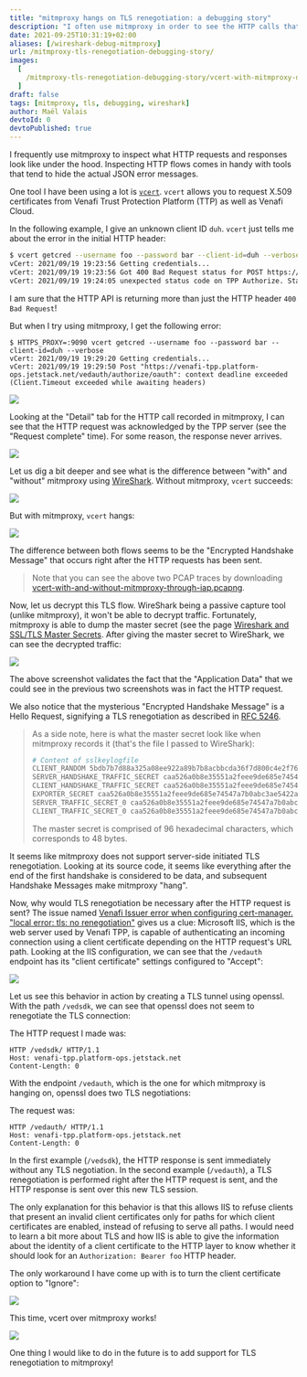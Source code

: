 ```yaml
---
title: "mitmproxy hangs on TLS renegotiation: a debugging story"
description: "I often use mitmproxy in order to see the HTTP calls that programs are making under the hood. vcert, a tool used for operating Venafi TPP and Venafi Cloud, did not seem to be working with mitmproxy. This post presents the steps I took to discover that the issue comes from an unsupported feature of mitmproxy: TLS renegotiation."
date: 2021-09-25T10:31:19+02:00
aliases: [/wireshark-debug-mitmproxy]
url: /mitmproxy-tls-renegotiation-debugging-story/
images:
  [
    /mitmproxy-tls-renegotiation-debugging-story/vcert-with-mitmproxy-decrypted.png,
  ]
draft: false
tags: [mitmproxy, tls, debugging, wireshark]
author: Maël Valais
devtoId: 0
devtoPublished: true
---
```


I frequently use mitmproxy to inspect what HTTP requests and responses look like under the hood. Inspecting HTTP flows comes in handy with tools that tend to hide the actual JSON error messages.

One tool I have been using a lot is [`vcert`](https://github.com/Venafi/vcert). `vcert` allows you to request X.509 certificates from Venafi Trust Protection Platform (TTP) as well as Venafi Cloud.

In the following example, I give an unknown client ID `duh`. `vcert` just tells me about the error in the initial HTTP header:

```sh
$ vcert getcred --username foo --password bar --client-id=duh --verbose
vCert: 2021/09/19 19:23:56 Getting credentials...
vCert: 2021/09/19 19:23:56 Got 400 Bad Request status for POST https://venafi-tpp.platform-ops.jetstack.net/vedauth/authorize/oauth
vCert: 2021/09/19 19:24:05 unexpected status code on TPP Authorize. Status: 400 Bad Request
```

I am sure that the HTTP API is returning more than just the HTTP header `400 Bad Request`!

But when I try using mitmproxy, I get the following error:

```
$ HTTPS_PROXY=:9090 vcert getcred --username foo --password bar --client-id=duh --verbose
vCert: 2021/09/19 19:29:20 Getting credentials...
vCert: 2021/09/19 19:29:50 Post "https://venafi-tpp.platform-ops.jetstack.net/vedauth/authorize/oauth": context deadline exceeded (Client.Timeout exceeded while awaiting headers)
```

![](vcert-hanging.png)

Looking at the "Detail" tab for the HTTP call recorded in mitmproxy, I can see that the HTTP request was acknowledged by the TPP server (see the "Request complete" time). For some reason, the response never arrives.

![](mitmproxy-request-received.png)

Let us dig a bit deeper and see what is the difference between "with" and "without" mitmproxy using [WireShark](https://www.wireshark.org/). Without mitmproxy, `vcert` succeeds:

![](vcert-without-mitmproxy-encrypted.png)

But with mitmproxy, `vcert` hangs:

![](vcert-with-mitmproxy-encrypted.png)

The difference between both flows seems to be the "Encrypted Handshake Message" that occurs right after the HTTP requests has been sent.

> Note that you can see the above two PCAP traces by downloading [vcert-with-and-without-mitmproxy-through-iap.pcapng](vcert-with-and-without-mitmproxy-through-iap.pcapng).

Now, let us decrypt this TLS flow. WireShark being a passive capture tool (unlike mitmproxy), it won't be able to decrypt traffic. Fortunately, mitmproxy is able to dump the master secret (see the page [Wireshark and SSL/TLS Master Secrets](https://docs.mitmproxy.org/stable/howto-wireshark-tls/). After giving the master secret to WireShark, we can see the decrypted traffic:

![](vcert-with-mitmproxy-decrypted.png)

The above screenshot validates the fact that the "Application Data" that we could see in the previous two screenshots was in fact the HTTP request.

We also notice that the mysterious "Encrypted Handshake Message" is a Hello Request, signifying a TLS renegotiation as described in [RFC 5246](https://datatracker.ietf.org/doc/html/rfc5246#section-7.4.1.1).

> As a side note, here is what the master secret look like when mitmproxy records it (that's the file I passed to WireShark):
>
> ```sh
> # Content of sslkeylogfile
> CLIENT_RANDOM 5bdb7b7d88a325a08ee922a89b7b8acbbcda36f7d800c4e2f763b4689cfd870b 083f22af3099558997f784c47c4145dd9155c20f97fa5701bffe7003d80c7ad31801cfabb9be5838bf8f4f58e6b971f7
> SERVER_HANDSHAKE_TRAFFIC_SECRET caa526a0b8e35551a2feee9de685e74547a7b0abc3ae5422a4bebe42d74132b4 7ac126e6a9b651ee9585a902248ac5bc5cdfa3a8989852f491b52ec013a9be170dce24076c305c5b9e7209c325a9f530
> CLIENT_HANDSHAKE_TRAFFIC_SECRET caa526a0b8e35551a2feee9de685e74547a7b0abc3ae5422a4bebe42d74132b4 37fa20e94a385b79901a0615ef7c2de091e98757e85958deb9a242a3b0bed74e3be290d816555a3da816dd60d4f0c9f3
> EXPORTER_SECRET caa526a0b8e35551a2feee9de685e74547a7b0abc3ae5422a4bebe42d74132b4 d436ff8840245be887e15d11000a98d971df4f1f0d825b7eb470a37fe2e9f7d1759967fe52e055cb9b5e74373e36f276
> SERVER_TRAFFIC_SECRET_0 caa526a0b8e35551a2feee9de685e74547a7b0abc3ae5422a4bebe42d74132b4 615847eb91285a78981cf5072a9597e2ef4549c92d695818b9e05c270950b5ec88fcb62969b353b38ea2cd18597ee01d
> CLIENT_TRAFFIC_SECRET_0 caa526a0b8e35551a2feee9de685e74547a7b0abc3ae5422a4bebe42d74132b4 4705201529b85b5cbdcbd74dfdf5cf2019ff9e520de551d2aaaa14962668ed3aa0a79416d1795d5eb53be93ddeb077de
> ```
>
> The master secret is comprised of 96 hexadecimal characters, which corresponds to 48 bytes.

It seems like mitmproxy does not support server-side initiated TLS renegotiation. Looking at its source code, it seems like everything after the end of the first handshake is considered to be data, and subsequent Handshake Messages make mitmproxy "hang".

Now, why would TLS renegotiation be necessary after the HTTP request is sent? The issue named [Venafi Issuer error when configuring cert-manager. "local error: tls: no renegotiation"](https://github.com/Venafi/vcert/issues/148) gives us a clue: Microsoft IIS, which is the web server used by Venafi TPP, is capable of authenticating an incoming connection using a client certificate depending on the HTTP request's URL path. Looking at the IIS configuration, we can see that the `/vedauth` endpoint has its "client certificate" settings configured to "Accept":

![](ssl-settings-accept.png)

Let us see this behavior in action by creating a TLS tunnel using openssl. With the path `/vedsdk`, we can see that openssl does not seem to renegotiate the TLS connection:

<script id="asciicast-cAS7XfBwpKby1F7vHZOXRAqZK" src="https://asciinema.org/a/cAS7XfBwpKby1F7vHZOXRAqZK.js" async></script>

The HTTP request I made was:

```http
HTTP /vedsdk/ HTTP/1.1
Host: venafi-tpp.platform-ops.jetstack.net
Content-Length: 0
```

With the endpoint `/vedauth`, which is the one for which mitmproxy is hanging on, openssl does two TLS negotiations:

<script id="asciicast-nrlOK86ycQ8Legbz7wtYaoUWA" src="https://asciinema.org/a/nrlOK86ycQ8Legbz7wtYaoUWA.js" async></script>

The request was:

```http
HTTP /vedauth/ HTTP/1.1
Host: venafi-tpp.platform-ops.jetstack.net
Content-Length: 0
```

In the first example (`/vedsdk`), the HTTP response is sent immediately without any TLS negotiation. In the second example (`/vedauth`), a TLS renegotiation is performed right after the HTTP request is sent, and the HTTP response is sent over this new TLS session.

The only explanation for this behavior is that this allows IIS to refuse clients that present an invalid client certificates only for paths for which client certificates are enabled, instead of refusing to serve all paths. I would need to learn a bit more about TLS and how IIS is able to give the information about the identity of a client certificate to the HTTP layer to know whether it should look for an `Authorization: Bearer foo` HTTP header.

The only workaround I have come up with is to turn the client certificate option to "Ignore":

![](ssl-settings-ignore.png)

This time, vcert over mitmproxy works!

![](vcert-working.png)

One thing I would like to do in the future is to add support for TLS renegotiation to mitmproxy!
